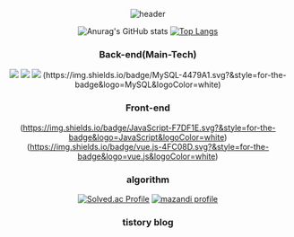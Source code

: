 <div align="center">

![header](https://capsule-render.vercel.app/api?type=Waving&color=gradient&height=150&section=header&text=KIM%20DONGHYUN&fontSize=40)

![Anurag's GitHub stats](https://github-readme-stats.vercel.app/api?username=dongk1m&show_icons=true&theme=radical) [![Top Langs](https://github-readme-stats.vercel.app/api/top-langs/?username=dongk1m&layout=compact)](https://github.com/anuraghazra/github-readme-stats)
 
 ### Back-end(Main-Tech)
<img src="https://img.shields.io/badge/JAVA-007396?style=for-the-badge&logo=java&logoColor=white">
<img src="https://img.shields.io/badge/Spring-6DB33F?style=for-the-badge&logo=Spring&logoColor=white">
<img src="https://img.shields.io/badge/SpringBoot-6DB33F?style=for-the-badge&logo=Spring&logoColor=white">
 (https://img.shields.io/badge/MySQL-4479A1.svg?&style=for-the-badge&logo=MySQL&logoColor=white)


### Front-end
 (https://img.shields.io/badge/JavaScript-F7DF1E.svg?&style=for-the-badge&logo=JavaScript&logoColor=white)
 (https://img.shields.io/badge/vue.js-4FC08D.svg?&style=for-the-badge&logo=vue.js&logoColor=white)
 
 ### algorithm
 [![Solved.ac Profile](http://mazassumnida.wtf/api/v2/generate_badge?boj=gkfdkdlel)](https://solved.ac/profile/gkfdkdlel)
 [![mazandi profile](http://mazandi.herokuapp.com/api?handle=gkfdkdlel&theme=dark)](https://solved.ac/profile/gkfdkdlel)
 
 ### tistory blog
 
</div>
